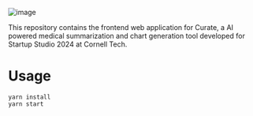 ![image](https://github.com/user-attachments/assets/dbdf6b63-d2af-4f9c-b709-16f5d7770f47)

This repository contains the frontend web application for Curate, a AI powered medical summarization and chart generation tool developed for Startup Studio 2024 at Cornell Tech.

# Usage
```
yarn install
yarn start
```
